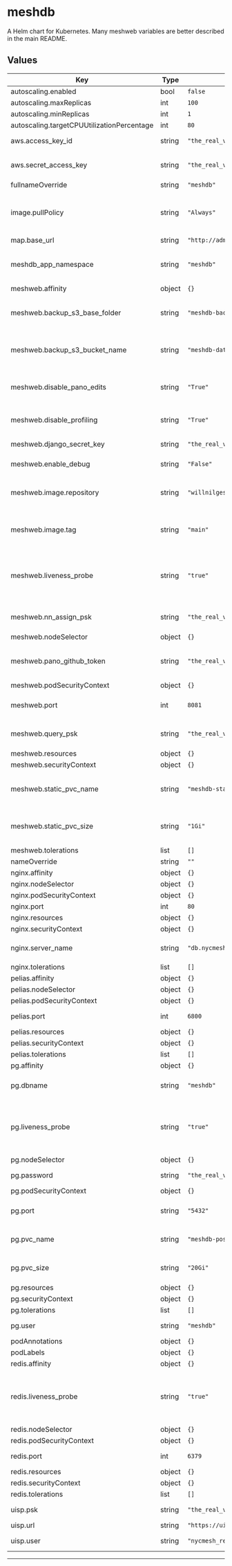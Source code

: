 # meshdb

A Helm chart for Kubernetes. Many meshweb variables are better described in the main README.

## Values

| Key | Type | Default | Description |
|-----|------|---------|-------------|
| autoscaling.enabled | bool | `false` |  |
| autoscaling.maxReplicas | int | `100` |  |
| autoscaling.minReplicas | int | `1` |  |
| autoscaling.targetCPUUtilizationPercentage | int | `80` |  |
| aws.access_key_id | string | `"the_real_value"` | AWS access key id for S3 |
| aws.secret_access_key | string | `"the_real_value"` | AWS secret access key for S3 |
| fullnameOverride | string | `"meshdb"` | App name |
| image.pullPolicy | string | `"Always"` | pullPolicy for all images, should be `Always` |
| map.base_url | string | `"http://adminmap.mesh.nycmesh.net"` | Map url |
| meshdb_app_namespace | string | `"meshdb"` | K8s namespace used for all resources |
| meshweb.affinity | object | `{}` |  |
| meshweb.backup_s3_base_folder | string | `"meshdb-backups/development/"` | Base folder for django postgres backups |
| meshweb.backup_s3_bucket_name | string | `"meshdb-data-backups"` | Bucket used for django postgres backups |
| meshweb.disable_pano_edits | string | `"True"` | Feature flag for disabling panorama edits |
| meshweb.disable_profiling | string | `"True"` | Disable profiling in meshweb |
| meshweb.django_secret_key | string | `"the_real_value"` | Django secret key |
| meshweb.enable_debug | string | `"False"` | Enable `DEBUG` in meshweb |
| meshweb.image.repository | string | `"willnilges/meshdb"` | Docker image repo for meshweb |
| meshweb.image.tag | string | `"main"` | Docker image tag for meshweb |
| meshweb.liveness_probe | string | `"true"` | Enable liveness probe with `true` all other values will disable it |
| meshweb.nn_assign_psk | string | `"the_real_value"` | Legacy NN assign form password |
| meshweb.nodeSelector | object | `{}` |  |
| meshweb.pano_github_token | string | `"the_real_value"` | Github token for downloading panorama |
| meshweb.podSecurityContext | object | `{}` |  |
| meshweb.port | int | `8081` | Port used by meshweb (internally) |
| meshweb.query_psk | string | `"the_real_value"` | Legacy query form password |
| meshweb.resources | object | `{}` |  |
| meshweb.securityContext | object | `{}` |  |
| meshweb.static_pvc_name | string | `"meshdb-static-pvc"` | Name of the PVC for static content |
| meshweb.static_pvc_size | string | `"1Gi"` | Size of the PVC for static content |
| meshweb.tolerations | list | `[]` |  |
| nameOverride | string | `""` |  |
| nginx.affinity | object | `{}` |  |
| nginx.nodeSelector | object | `{}` |  |
| nginx.podSecurityContext | object | `{}` |  |
| nginx.port | int | `80` | Nginx port |
| nginx.resources | object | `{}` |  |
| nginx.securityContext | object | `{}` |  |
| nginx.server_name | string | `"db.nycmesh.net"` | `server_name` used by nginx |
| nginx.tolerations | list | `[]` |  |
| pelias.affinity | object | `{}` |  |
| pelias.nodeSelector | object | `{}` |  |
| pelias.podSecurityContext | object | `{}` |  |
| pelias.port | int | `6800` | Pelias port (internal) |
| pelias.resources | object | `{}` |  |
| pelias.securityContext | object | `{}` |  |
| pelias.tolerations | list | `[]` |  |
| pg.affinity | object | `{}` |  |
| pg.dbname | string | `"meshdb"` | Postgres database name |
| pg.liveness_probe | string | `"true"` | Enable liveness probe with `true` all other values will disable it |
| pg.nodeSelector | object | `{}` |  |
| pg.password | string | `"the_real_value"` | Password for postgres |
| pg.podSecurityContext | object | `{}` |  |
| pg.port | string | `"5432"` | Postgres port (internal) |
| pg.pvc_name | string | `"meshdb-postgres-pvc"` | Name of the PVC for postgres |
| pg.pvc_size | string | `"20Gi"` | Size of the PVC for postgres |
| pg.resources | object | `{}` |  |
| pg.securityContext | object | `{}` |  |
| pg.tolerations | list | `[]` |  |
| pg.user | string | `"meshdb"` | Postgres user |
| podAnnotations | object | `{}` |  |
| podLabels | object | `{}` |  |
| redis.affinity | object | `{}` |  |
| redis.liveness_probe | string | `"true"` | Enable liveness probe with `true` all other values will disable it |
| redis.nodeSelector | object | `{}` |  |
| redis.podSecurityContext | object | `{}` |  |
| redis.port | int | `6379` | Redis port (internal) |
| redis.resources | object | `{}` |  |
| redis.securityContext | object | `{}` |  |
| redis.tolerations | list | `[]` |  |
| uisp.psk | string | `"the_real_value"` | Password for UISP |
| uisp.url | string | `"https://uisp.mesh.nycmesh.net/nms"` | UISP url |
| uisp.user | string | `"nycmesh_readonly"` | Username for UISP |

----------------------------------------------
